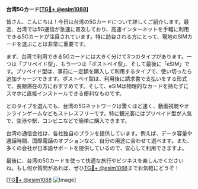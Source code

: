 **台湾5Gカード[[TG💪+ @esim1088](https://t.me/s/esim1088)]**

皆さん、こんにちは！今日は台湾の5Gカードについて詳しくご紹介します。最近、台湾では5G通信が急速に普及しており、高速インターネットを手軽に利用できる5Gカードが注目されています。特に訪台される方にとって、現地のSIMカードを選ぶことは非常に重要です。

まず、台湾で利用できる5Gカードには大きく分けて3つのタイプがあります。一つは「プリペイド型」、もう一つは「ポストペイ型」、そして最後に「eSIM」です。プリペイド型は、事前に一定額を購入して利用するタイプで、使い切ったら追加チャージできます。ポストペイ型は、利用後に請求書で支払いをする形式で、長期滞在の方におすすめです。そして、eSIMは物理的なカードを持たずにスマホに直接インストールできる便利なものです。

どのタイプを選んでも、台湾の5Gネットワークは驚くほど速く、動画視聴やオンラインゲームなどもストレスフリーです。特に観光客にはプリペイド型が人気で、空港や駅、コンビニなどで簡単に購入できます。

台湾の通信会社は、各社独自のプランを提供しています。例えば、データ容量や通話時間、国際電話のオプションなど、自分の用途に合わせて選べます。また、多くの会社が日本語サポートを提供しているので、安心して利用できますよ。

最後に、台湾の5Gカードを使って快適な旅行やビジネスを楽しんでくださいね。もし何か質問があれば、ぜひ[TG💪+ @esim1088](https://t.me/s/esim1088)までお気軽にどうぞ！

[[TG💪+ @esim1088](https://t.me/s/esim1088) ![Image](https://i.postimg.cc/Y0z9fWf4/image.png)]